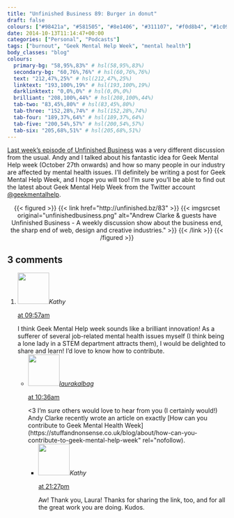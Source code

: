 ```yaml
---
title: "Unfinished Business 89: Burger in donut"
draft: false
colours: ["#98421a", "#581505", "#8e1406", "#311107", "#f0d8b4", "#1c0903", "#d5c9bf"]
date: 2014-10-13T11:14:47+00:00
categories: ["Personal", "Podcasts"]
tags: ["burnout", "Geek Mental Help Week", "mental health"]
body_classes: "blog"
colours:
  primary-bg: "58,95%,83%" # hsl(58,95%,83%)
  secondary-bg: "60,76%,76%" # hsl(60,76%,76%)
  text: "212,47%,25%" # hsl(212,47%,25%)
  linktext: "193,100%,19%" # hsl(193,100%,19%)
  darklinktext: "0,0%,0%" # hsl(0,0%,0%)
  brilliant: "208,100%,44%" # hsl(208,100%,44%)
  tab-two: "83,45%,80%" # hsl(83,45%,80%)
  tab-three: "152,28%,74%" # hsl(152,28%,74%)
  tab-four: "189,37%,64%" # hsl(189,37%,64%)
  tab-five: "200,54%,57%" # hsl(200,54%,57%)
  tab-six: "205,68%,51%" # hsl(205,68%,51%)
---
```


[Last week’s episode of Unfinished Business](http://unfinished.bz/89) was a very different discussion from the usual. Andy and I talked about his fantastic idea for Geek Mental Help week (October 27th onwards) and how so many people in our industry are affected by mental health issues. I’ll definitely be writing a post for Geek Mental Help Week, and I hope you will too! I’m sure you’ll be able to find out the latest about Geek Mental Help Week from the Twitter account [@geekmentalhelp](https://twitter.com/geekmentalhelp).

<p style="text-align: center;">{{< figured >}}
  {{< link href="http://unfinished.bz/83" >}}
  	{{< imgsrcset original="unfinishedbusiness.png" alt="Andrew Clarke &amp; guests have Unfinished Business - A weekly discussion show about the business end, the sharp end of web, design and creative industries." >}}
  {{< /link >}}
{{< /figured >}}</p>


## 3 comments

<ol class="commentlist">
	<li class="comment even thread-even depth-1" id="li-comment-151412">
			<div class="comment-author vcard">
			<img alt='' src='https://secure.gravatar.com/avatar/2cb96c29c8bb3cd04a799c71a78c3635?s=72&amp;d=mm&amp;r=g' srcset='https://secure.gravatar.com/avatar/2cb96c29c8bb3cd04a799c71a78c3635?s=144&amp;d=mm&amp;r=g 2x' class='avatar avatar-72 photo' height='72' width='72' /><cite class="fn">Kathy</cite>
				<aside class="comment-meta commentmetadata"><p><a href="#comment-151412"><time datetime="2016-10-11T09:57:13+00:00" pubdate class="published">
		 at <span class="hours">09:57am</span></time></a></p>
	</aside>
	</div>
	<div class="comment-entry">
		I think Geek Mental Help week sounds like a brilliant innovation! As a sufferer of several job-related mental health issues myself (I think being a lone lady in a STEM department attracts them), I would be delighted to share and learn! I’d love to know how to contribute.
	</div>
	<ul class="children">
		<li class="comment byuser comment-author-laurakalbag bypostauthor odd alt depth-2" id="li-comment-151413">
			<div class="comment-author vcard">
			<img alt='' src='https://secure.gravatar.com/avatar/1fdeaf38709c0e27b603515b052903f6?s=72&amp;d=mm&amp;r=g' srcset='https://secure.gravatar.com/avatar/1fdeaf38709c0e27b603515b052903f6?s=144&amp;d=mm&amp;r=g 2x' class='avatar avatar-72 photo' height='72' width='72' /><cite class="fn"><a href='http://laurakalbag.wpengine.com' rel='external nofollow' class='url'>laurakalbag</a></cite>
				<aside class="comment-meta commentmetadata"><p><a href="#comment-151413"><time datetime="2016-10-11T10:36:30+00:00" pubdate class="published">
		 at <span class="hours">10:36am</span></time></a></p>
	</aside>
	</div>
	<div class="comment-entry">
		&lt;3 I’m sure others would love to hear from you (I certainly would!) Andy Clarke recently wrote an article on exactly [How can you contribute to Geek Mental Health Week](https://stuffandnonsense.co.uk/blog/about/how-can-you-contribute-to-geek-mental-help-week" rel="nofollow).
	</div>
	<ul class="children">
		<li class="comment even depth-3" id="li-comment-151817">
			<div class="comment-author vcard">
			<img alt='' src='https://secure.gravatar.com/avatar/2cb96c29c8bb3cd04a799c71a78c3635?s=72&amp;d=mm&amp;r=g' srcset='https://secure.gravatar.com/avatar/2cb96c29c8bb3cd04a799c71a78c3635?s=144&amp;d=mm&amp;r=g 2x' class='avatar avatar-72 photo' height='72' width='72' /><cite class="fn">Kathy</cite>
				<aside class="comment-meta commentmetadata"><p><a href="#comment-151817"><time datetime="2016-10-19T21:27:31+00:00" pubdate class="published">
		 at <span class="hours">21:27pm</span></time></a></p>
	</aside>
	</div>
	<div class="comment-entry">
		Aw! Thank you, Laura! Thanks for sharing the link, too, and for all the great work you are doing. Kudos.
		</div>

		



</li>
</ol>
